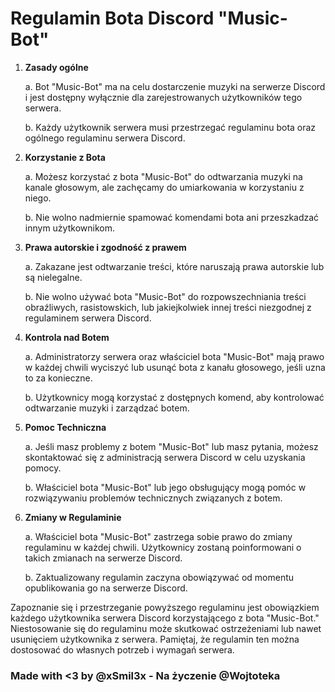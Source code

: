 # Regulamin Bota Discord "Music-Bot"

1. **Zasady ogólne**

   a. Bot "Music-Bot" ma na celu dostarczenie muzyki na serwerze Discord i jest dostępny wyłącznie dla zarejestrowanych użytkowników tego serwera.

   b. Każdy użytkownik serwera musi przestrzegać regulaminu bota oraz ogólnego regulaminu serwera Discord.

2. **Korzystanie z Bota**

   a. Możesz korzystać z bota "Music-Bot" do odtwarzania muzyki na kanale głosowym, ale zachęcamy do umiarkowania w korzystaniu z niego.

   b. Nie wolno nadmiernie spamować komendami bota ani przeszkadzać innym użytkownikom.

3. **Prawa autorskie i zgodność z prawem**

   a. Zakazane jest odtwarzanie treści, które naruszają prawa autorskie lub są nielegalne.

   b. Nie wolno używać bota "Music-Bot" do rozpowszechniania treści obraźliwych, rasistowskich, lub jakiejkolwiek innej treści niezgodnej z regulaminem serwera Discord.

4. **Kontrola nad Botem**

   a. Administratorzy serwera oraz właściciel bota "Music-Bot" mają prawo w każdej chwili wyciszyć lub usunąć bota z kanału głosowego, jeśli uzna to za konieczne.

   b. Użytkownicy mogą korzystać z dostępnych komend, aby kontrolować odtwarzanie muzyki i zarządzać botem.

5. **Pomoc Techniczna**

   a. Jeśli masz problemy z botem "Music-Bot" lub masz pytania, możesz skontaktować się z administracją serwera Discord w celu uzyskania pomocy.

   b. Właściciel bota "Music-Bot" lub jego obsługujący mogą pomóc w rozwiązywaniu problemów technicznych związanych z botem.

6. **Zmiany w Regulaminie**

   a. Właściciel bota "Music-Bot" zastrzega sobie prawo do zmiany regulaminu w każdej chwili. Użytkownicy zostaną poinformowani o takich zmianach na serwerze Discord.

   b. Zaktualizowany regulamin zaczyna obowiązywać od momentu opublikowania go na serwerze Discord.

Zapoznanie się i przestrzeganie powyższego regulaminu jest obowiązkiem każdego użytkownika serwera Discord korzystającego z bota "Music-Bot." Niestosowanie się do regulaminu może skutkować ostrzeżeniami lub nawet usunięciem użytkownika z serwera. Pamiętaj, że regulamin ten można dostosować do własnych potrzeb i wymagań serwera.


### Made with <3 by @xSmil3x - Na życzenie @Wojtoteka
